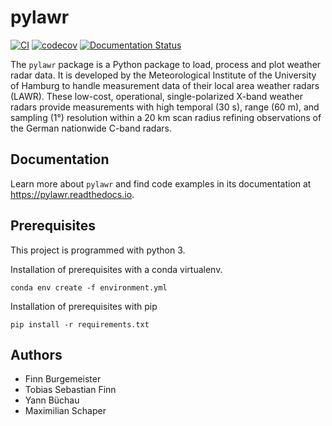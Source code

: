 # pylawr

[![CI](https://github.com/ObsMod/pylawr/actions/workflows/ci.yml/badge.svg)](https://github.com/ObsMod/pylawr/actions/workflows/ci.yml)
[![codecov](https://codecov.io/gh/ObsMod/pylawr/branch/main/graph/badge.svg)](https://codecov.io/gh/ObsMod/pylawr)
[![Documentation Status](https://readthedocs.org/projects/pylawr/badge/?version=latest)](https://pylawr.readthedocs.io/en/latest/?badge=latest)

The `pylawr` package is a Python package to load, process and plot weather radar data. It is developed by the Meteorological Institute of the University of Hamburg to handle measurement data of their local area weather radars (LAWR). These low-cost, operational, single-polarized X-band weather radars provide measurements with high temporal (30 s), range (60 m), and sampling (1°) resolution within a 20 km scan radius refining observations of the German nationwide C-band radars.

## Documentation

Learn more about `pylawr` and find code examples in its documentation at <https://pylawr.readthedocs.io>. 

## Prerequisites

This project is programmed with python 3.

Installation of prerequisites with a conda virtualenv.
```
conda env create -f environment.yml
```

Installation of prerequisites with pip
```
pip install -r requirements.txt
```

## Authors

* Finn Burgemeister
* Tobias Sebastian Finn
* Yann Büchau
* Maximilian Schaper
